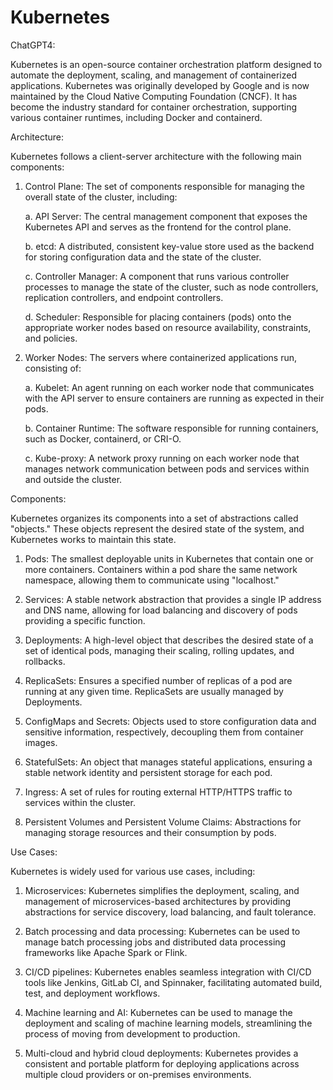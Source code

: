 # Kubernetes

ChatGPT4:

Kubernetes is an open-source container orchestration platform designed to automate the deployment, scaling, and management of containerized applications. Kubernetes was originally developed by Google and is now maintained by the Cloud Native Computing Foundation (CNCF). It has become the industry standard for container orchestration, supporting various container runtimes, including Docker and containerd.

Architecture:

Kubernetes follows a client-server architecture with the following main components:

1. Control Plane: The set of components responsible for managing the overall state of the cluster, including:

   a. API Server: The central management component that exposes the Kubernetes API and serves as the frontend for the control plane.

   b. etcd: A distributed, consistent key-value store used as the backend for storing configuration data and the state of the cluster.

   c. Controller Manager: A component that runs various controller processes to manage the state of the cluster, such as node controllers, replication controllers, and endpoint controllers.

   d. Scheduler: Responsible for placing containers (pods) onto the appropriate worker nodes based on resource availability, constraints, and policies.

2. Worker Nodes: The servers where containerized applications run, consisting of:

   a. Kubelet: An agent running on each worker node that communicates with the API server to ensure containers are running as expected in their pods.

   b. Container Runtime: The software responsible for running containers, such as Docker, containerd, or CRI-O.

   c. Kube-proxy: A network proxy running on each worker node that manages network communication between pods and services within and outside the cluster.

Components:

Kubernetes organizes its components into a set of abstractions called "objects." These objects represent the desired state of the system, and Kubernetes works to maintain this state.

1. Pods: The smallest deployable units in Kubernetes that contain one or more containers. Containers within a pod share the same network namespace, allowing them to communicate using "localhost."

2. Services: A stable network abstraction that provides a single IP address and DNS name, allowing for load balancing and discovery of pods providing a specific function.

3. Deployments: A high-level object that describes the desired state of a set of identical pods, managing their scaling, rolling updates, and rollbacks.

4. ReplicaSets: Ensures a specified number of replicas of a pod are running at any given time. ReplicaSets are usually managed by Deployments.

5. ConfigMaps and Secrets: Objects used to store configuration data and sensitive information, respectively, decoupling them from container images.

6. StatefulSets: An object that manages stateful applications, ensuring a stable network identity and persistent storage for each pod.

7. Ingress: A set of rules for routing external HTTP/HTTPS traffic to services within the cluster.

8. Persistent Volumes and Persistent Volume Claims: Abstractions for managing storage resources and their consumption by pods.

Use Cases:

Kubernetes is widely used for various use cases, including:

1. Microservices: Kubernetes simplifies the deployment, scaling, and management of microservices-based architectures by providing abstractions for service discovery, load balancing, and fault tolerance.

2. Batch processing and data processing: Kubernetes can be used to manage batch processing jobs and distributed data processing frameworks like Apache Spark or Flink.

3. CI/CD pipelines: Kubernetes enables seamless integration with CI/CD tools like Jenkins, GitLab CI, and Spinnaker, facilitating automated build, test, and deployment workflows.

4. Machine learning and AI: Kubernetes can be used to manage the deployment and scaling of machine learning models, streamlining the process of moving from development to production.

5. Multi-cloud and hybrid cloud deployments: Kubernetes provides a consistent and portable platform for deploying applications across multiple cloud providers or on-premises environments.


